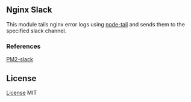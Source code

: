 ## Nginx Slack

This module tails nginx error logs using [node-tail](https://github.com/lucagrulla/node-tail) and sends them to the specified slack channel.

### References

[PM2-slack](https://github.com/mattpker/pm2-slack)

## License
[License](LICENSE) MIT